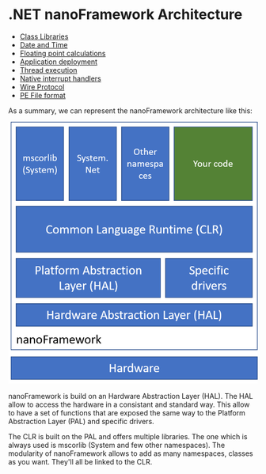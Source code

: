 # .NET **nanoFramework** Architecture

- [Class Libraries](class-libraries.md)
- [Date and Time](date-and-time.md)
- [Floating point calculations](floating-point-calculations.md)
- [Application deployment](deployment.md)
- [Thread execution](thread-execution.md)
- [Native interrupt handlers](native-interrupt-handlers.md)
- [Wire Protocol](wire-protocol.md)
- [PE File format](pe-file/index.md)

As a summary, we can represent the nanoFramework architecture like this:

![architecture](../../images/architecture.png)

nanoFramework is build on an Hardware Abstraction Layer (HAL). The HAL allow to access the hardware in a consistant and standard way. This allow to have a set of functions that are exposed the same way to the Platform Abstraction Layer (PAL) and specific drivers.

The CLR is built on the PAL and offers multiple libraries. The one which is always used is mscorlib (System and few other namespaces). The modularity of nanoFramework allows to add as many namespaces, classes as you want. They'll all be linked to the CLR.
